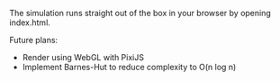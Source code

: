 The simulation runs straight out of the box in your browser by opening index.html.

Future plans:
* Render using WebGL with PixiJS
* Implement Barnes-Hut to reduce complexity to O(n log n)
